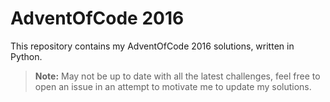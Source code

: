# AdventOfCode 2016

This repository contains my AdventOfCode 2016 solutions, written in Python.

> **Note:** May not be up to date with all the latest challenges, feel free to open an issue in an attempt to motivate me to update my solutions.